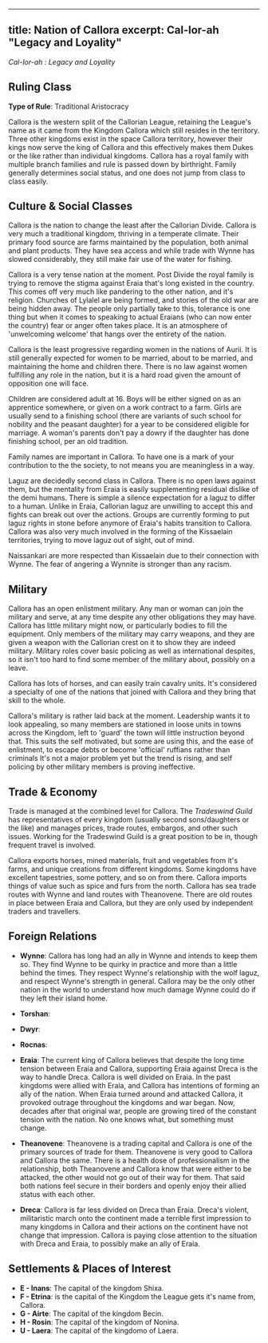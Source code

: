 
---
title: Nation of Callora
excerpt: Cal-lor-ah "Legacy and Loyality"
---

*Cal-lor-ah : Legacy and Loyality* 

## Ruling Class

**Type of Rule**: Traditional Aristocracy

Callora is the western split of the Callorian League, retaining the League's name as it came from the Kingdom Callora which still resides in the territory. Three other kingdoms exist in the space Callora territory, however their kings now serve the king of Callora and this effectively makes them Dukes or the like rather than individual kingdoms. Callora has a royal family with multiple branch families and rule is passed down by birthright. Family generally determines social status, and one does not jump from class to class easily. 

## Culture & Social Classes

Callora is the nation to change the least after the Callorian Divide. Callora is very much a traditional kingdom, thriving in a temperate climate. Their primary food source are farms maintained by the population, both animal and plant products. They have sea access and while trade with Wynne has slowed considerably, they still make fair use of the water for fishing. 

Callora is a very tense nation at the moment. Post Divide the royal family is trying to remove the stigma against Eraia that's long existed in the country. This comes off very much like pandering to the other nation, and it's religion. Churches of Lylalel are being formed, and stories of the old war are being hidden away. The people only partially take to this, tolerance is one thing but when it comes to speaking to actual Eraians (who can now enter the country) fear or anger often takes place. It is an atmosphere of 'unwelcoming welcome' that hangs over the entirety of the nation. 

Callora is the least progressive regarding women in the nations of Aurii. It is still generally expected for women to be married, about to be married, and maintaining the home and children there. There is no law against women fulfilling any role in the nation, but it is a hard road given the amount of opposition one will face. 

Children are considered adult at 16. Boys will be either signed on as an apprentice somewhere, or given on a work contract to a farm. Girls are usually send to a finishing school (there are variants of such school for nobility and the peasant daughter) for a year to be considered eligible for marriage. A woman's parents don't pay a dowry if the daughter has done finishing school, per an old tradition. 

Family names are important in Callora. To have one is a mark of your contribution to the the society, to not means you are meaningless in a way. 

Laguz are decidedly second class in Callora. There is no open laws against them, but the mentality from Eraia is easily supplementing residual dislike of the demi humans. There is simple a silence expectation for a laguz to differ to a human. Unlike in Eraia, Callorian laguz are unwilling to accept this and fights can break out over the actions. Groups are currently forming to put laguz rights in stone before anymore of Eraia's habits transition to Callora. Callora was also very much involved in the forming of the Kissaelain territories, trying to move laguz out of sight, out of mind.

Naissankari are more respected than Kissaelain due to their connection with Wynne. The fear of angering a Wynnite is stronger than any racism. 

## Military

Callora has an open enlistment military. Any man or woman can join the military and serve, at any time despite any other obligations they may have. Callora has little military might now, or particularly bodies to fill the equipment. Only members of the military may carry weapons, and they are given a weapon with the Callorian crest on it to show they are indeed military. Military roles cover basic policing as well as international despites, so it isn't too hard to find some member of the military about, possibly on a leave. 

Callora has lots of horses, and can easily train cavalry units. It's considered a specialty of one of the nations that joined with Callora and they bring that skill to the whole. 

Callora's military is rather laid back at the moment. Leadership wants it to look appealing, so many members are stationed in loose units in towns across the Kingdom, left to 'guard' the town will little instruction beyond that. This suits the self motivated, but some are using this, and the ease of enlistment, to escape debts or become 'official' ruffians rather than criminals It's not a major problem yet but the trend is rising, and self policing by other military members is proving ineffective. 

## Trade & Economy

Trade is managed at the combined level for Callora. The *Tradeswind Guild* has representatives of every kingdom (usually second sons/daughters or the like) and manages prices, trade routes, embargos, and other such issues. Working for the Tradeswind Guild is a great position to be in, though frequent travel is involved. 

Callora exports horses, mined materials, fruit and vegetables from it's farms, and unique creations from different kingdoms. Some kingdoms have excellent tapestries, some pottery, and so on from there. Callora imports things of value such as spice and furs from the north. Callora has sea trade routes with Wynne and land routes with Theanovene. There are old routes in place between Eraia and Callora, but they are only used by independent traders and travellers.

## Foreign Relations

* **Wynne**: Callora has long had an ally in Wynne and intends to keep them so. They find Wynne to be quirky in practice and more than a little behind the times. They respect Wynne's relationship with the wolf laguz, and respect Wynne's strength in general. Callora may be the only other nation in the world to understand how much damage Wynne could do if they left their island home. 

* **Torshan**: 

* **Dwyr**:

* **Rocnas**:

* **Eraia**: The current king of Callora believes that despite the long time tension between Eraia and Callora, supporting Eraia against Dreca is the way to handle Dreca. Callora is well divided on Eraia. In the past kingdoms were allied with Eraia, and Callora has intentions of forming an ally of the nation. When Eraia turned around and attacked Callora, it provoked outrage throughout the kingdoms and war began. Now, decades after that original war, people are growing tired of the constant tension with the nation. No one knows what, but something must change.

* **Theanovene**: Theanovene is a trading capital and Callora is one of the primary sources of trade for them. Theanovene is very good to Callora and Callora the same. There is a health dose of professionalism in the relationship, both Theanovene and Callora know that were either to be attacked, the other would not go out of their way for them. That said both nations feel secure in their borders and openly enjoy their allied status with each other.

* **Dreca**: Callora is far less divided on Dreca than Eraia. Dreca's violent, militaristic march onto the continent made a terrible first impression to many kingdoms in Callora and their actions on the continent have not change that impression. Callora is paying close attention to the situation with Dreca and Eraia, to possibly make an ally of Eraia. 

## Settlements & Places of Interest

* **E - Inans**: The capital of the kingdom Shixa.
* **F - Etrina**: is the capital of the Kingdom the League gets it's name from, Callora.
* **G - Airte**: The capital of the kingdom Becin.
* **H - Rosin**: The capital of the kingdom of Nonina.
* **U - Laera**: The capital of the kingdomo of Laera.
